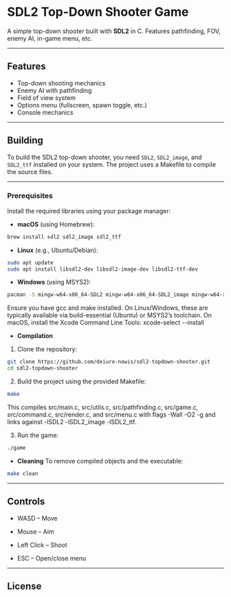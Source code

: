 # SDL2 Top-Down Shooter Game

A simple top-down shooter built with **SDL2** in C. 
Features pathfinding, FOV, enemy AI, in-game menu, etc.

---

## Features
- Top-down shooting mechanics
- Enemy AI with pathfinding
- Field of view system
- Options menu (fullscreen, spawn toggle, etc.)
- Console mechanics

---

## Building

To build the SDL2 top-down shooter, you need `SDL2`, `SDL2_image`, and `SDL2_ttf` installed on your system. The project uses a Makefile to compile the source files.

---

### Prerequisites
Install the required libraries using your package manager:

- **macOS** (using Homebrew):
```sh
brew install sdl2 sdl2_image sdl2_ttf
```

- **Linux** (e.g., Ubuntu/Debian):
```sh
sudo apt update
sudo apt install libsdl2-dev libsdl2-image-dev libsdl2-ttf-dev
```

- **Windows** (using MSYS2):
```sh
pacman -S mingw-w64-x86_64-SDL2 mingw-w64-x86_64-SDL2_image mingw-w64-x86_64-SDL2_ttf
```

Ensure you have gcc and make installed. On Linux/Windows, these are typically available via build-essential (Ubuntu) or MSYS2’s toolchain. On macOS, install the Xcode Command Line Tools:
  xcode-select --install

- **Compilation**
1. Clone the repository:
```sh
git clone https://github.com/deiure-nowis/sdl2-topdown-shooter.git
cd sdl2-topdown-shooter
```

2. Build the project using the provided Makefile:
```sh
make
```

This compiles src/main.c, src/utils.c, src/pathfinding.c, src/game.c, src/command.c, src/render.c, and src/menu.c with flags -Wall -O2 -g and links against -lSDL2 -lSDL2_image -lSDL2_ttf.

3. Run the game:
```sh
./game
```
  
-  **Cleaning**
To remove compiled objects and the executable:
```sh
make clean
```

---

## Controls
- WASD – Move

- Mouse – Aim

- Left Click – Shoot

- ESC – Open/close menu

---

## License

